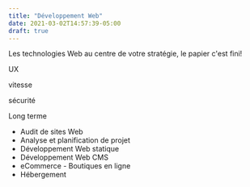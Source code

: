 ```yaml
---
title: "Développement Web"
date: 2021-03-02T14:57:39-05:00
draft: true
---
```


Les technologies Web au centre de votre stratégie, le papier c'est fini!

UX

vitesse

sécurité

Long terme

* Audit de sites Web
* Analyse et planification de projet
* Développement Web statique
* Développement Web CMS
* eCommerce - Boutiques en ligne
* Hébergement
